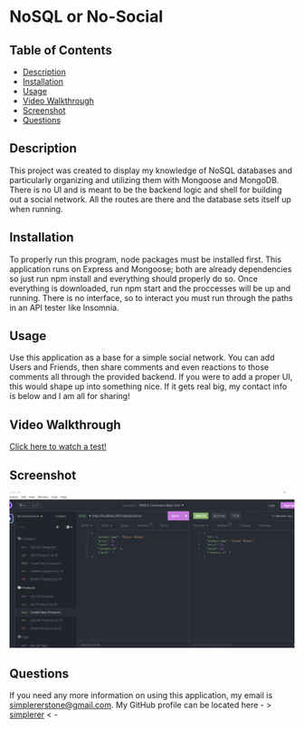 # NoSQL or No-Social
    
  ## Table of Contents
  - [Description](#description)
  - [Installation](#installation)
  - [Usage](#usage)
  - [Video Walkthrough](#video-walkthrough)
  - [Screenshot](#screenshot)
  - [Questions](#questions)
    
  ## Description
  This project was created to display my knowledge of NoSQL databases and particularly organizing and utilizing them with Mongoose and MongoDB. There is no UI and is meant to be the backend logic and shell for building out a social network. All the routes are there and the database sets itself up when running.
    
  ## Installation
  
  To properly run this program, node packages must be installed first. This application runs on Express and Mongoose; both are already dependencies so just run npm install and everything should properly do so. Once everything is downloaded, run npm start and the proccesses will be up and running. There is no interface, so to interact you must run through the paths in an API tester like Insomnia.
    
  ## Usage

  Use this application as a base for a simple social network. You can add Users and Friends, then share comments and even reactions to those comments all through the provided backend. If you were to add a proper UI, this would shape up into something nice. If it gets real big, my contact info is below and I am all for sharing!
  
  
  ## Video Walkthrough

  [Click here to watch a test!](https://app.castify.com/view/b802596b-93a8-4e7f-97cd-bc43df4a28d8)
  
  ## Screenshot

  ![Insomnia On the Routes](./Assets/Screenshot_20230117_122829.png)
    
  ## Questions
  If you need any more information on using this application, my email is simplererstone@gmail.com.
  My GitHub profile can be located here - >  [simplerer](https://github.com/simplerer)  < -